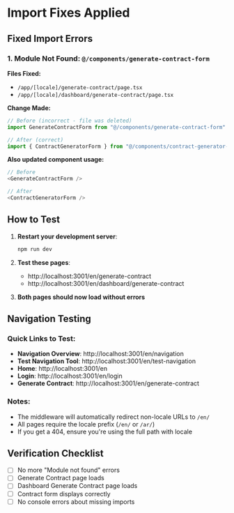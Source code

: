 # Import Fixes Applied

## Fixed Import Errors

### 1. Module Not Found: `@/components/generate-contract-form`

**Files Fixed:**

- `/app/[locale]/generate-contract/page.tsx`
- `/app/[locale]/dashboard/generate-contract/page.tsx`

**Change Made:**

```typescript
// Before (incorrect - file was deleted)
import GenerateContractForm from "@/components/generate-contract-form"

// After (correct)
import { ContractGeneratorForm } from "@/components/contract-generator-form"
```

**Also updated component usage:**

```typescript
// Before
<GenerateContractForm />

// After
<ContractGeneratorForm />
```

## How to Test

1. **Restart your development server**:

   ```bash
   npm run dev
   ```

2. **Test these pages**:
   - http://localhost:3001/en/generate-contract
   - http://localhost:3001/en/dashboard/generate-contract

3. **Both pages should now load without errors**

## Navigation Testing

### Quick Links to Test:

- **Navigation Overview**: http://localhost:3001/en/navigation
- **Test Navigation Tool**: http://localhost:3001/en/test-navigation
- **Home**: http://localhost:3001/en
- **Login**: http://localhost:3001/en/login
- **Generate Contract**: http://localhost:3001/en/generate-contract

### Notes:

- The middleware will automatically redirect non-locale URLs to `/en/`
- All pages require the locale prefix (`/en/` or `/ar/`)
- If you get a 404, ensure you're using the full path with locale

## Verification Checklist

- [ ] No more "Module not found" errors
- [ ] Generate Contract page loads
- [ ] Dashboard Generate Contract page loads
- [ ] Contract form displays correctly
- [ ] No console errors about missing imports
